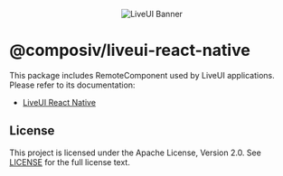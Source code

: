 <p align="center">
  <img src="https://liveui.composiv.ai/img/liveui-readme-banner.jpg" alt="LiveUI Banner" />
</p>

# @composiv/liveui-react-native

This package includes RemoteComponent used by LiveUI applications.
Please refer to its documentation:

- [LiveUI React Native](https://liveui.composiv.ai/docs/liveui-react-native)

## License
This project is licensed under the Apache License, Version 2.0. See [LICENSE](https://github.com/composiv/liveui-react-native/blob/master/LICENSE) for the full license text.
